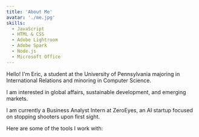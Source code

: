 ```yaml
---
title: 'About Me'
avatar: './me.jpg'
skills:
  - JavaScript
  - HTML & CSS
  - Adobe Lightroom
  - Adobe Spark
  - Node.js
  - Microsoft Office
---
```


Hello! I'm Eric, a student at the University of Pennsylvania majoring in International Relations and minoring in Computer Science. 

I am interested in global affairs, sustainable development, and emerging markets. 

I am currently a Business Analyst Intern at ZeroEyes, an AI startup focused on stopping shooters upon first sight.

Here are some of the tools I work with:
